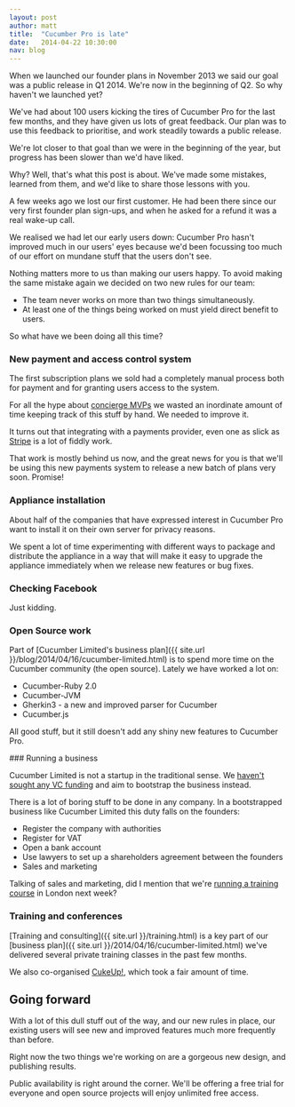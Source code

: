 ```yaml
---
layout: post
author: matt
title:  "Cucumber Pro is late"
date:   2014-04-22 10:30:00
nav: blog
---
```


When we launched our founder plans in November 2013 we said our goal was a
public release in Q1 2014. We're now in the beginning of Q2. So why haven't we
launched yet?

We've had about 100 users kicking the tires of Cucumber Pro for the last few
months, and they have given us lots of great feedback. Our plan was to use this
feedback to prioritise, and work steadily towards a public release.

We're lot closer to that goal than we were in the beginning of the year, but
progress has been slower than we'd have liked.

Why? Well, that's what this post is about. We've made some mistakes, learned
from them, and we'd like to share those lessons with you.

A few weeks ago we lost our first customer. He had been there since our very
first founder plan sign-ups, and when he asked for a refund it was a real
wake-up call.

We realised we had let our early users down: Cucumber Pro hasn't improved much
in our users' eyes because we'd been focussing too much of our effort on
mundane stuff that the users don't see.

Nothing matters more to us than making our users happy. To avoid making the
same mistake again we decided on two new rules for our team:

* The team never works on more than two things simultaneously.
* At least one of the things being worked on must yield direct benefit to users.

So what have we been doing all this time?

### New payment and access control system

The first subscription plans we sold had a completely manual process both for payment
and for granting users access to the system.

For all the hype about [concierge MVPs](http://ibuildmvps.com/blog/the-concierge-minimum-viable-product-maximizes-customer-learning) we wasted an inordinate amount of time keeping track of this stuff by hand. We needed to improve it.

It turns out that integrating with a payments provider, even one as slick as
[Stripe](https://stripe.com) is a lot of fiddly work.

That work is mostly behind us now, and the great news for you is that we'll be using this new payments system to release a new batch of plans very soon. Promise!

### Appliance installation

About half of the companies that have expressed interest in Cucumber Pro want
to install it on their own server for privacy reasons.

We spent a lot of time experimenting with different ways to package and distribute the
appliance in a way that will make it easy to upgrade the appliance immediately when
we release new features or bug fixes.

### Checking Facebook

Just kidding.

### Open Source work

Part of [Cucumber Limited's business plan]({{ site.url }}/blog/2014/04/16/cucumber-limited.html)
is to spend more time on the Cucumber community (the open source). Lately we have
worked a lot on:

* Cucumber-Ruby 2.0
* Cucumber-JVM
* Gherkin3 - a new and improved parser for Cucumber
* Cucumber.js

All good stuff, but it still doesn't add any shiny new features to Cucumber Pro.

### Running a business

Cucumber Limited is not a startup in the traditional sense. We [haven't sought
any VC
funding](http://modelviewculture.com/pieces/five-reasons-not-to-raise-venture-capital)
and aim to bootstrap the business instead.

There is a lot of boring stuff to be done in any company. In a bootstrapped
business like Cucumber Limited this duty falls on the founders:

* Register the company with authorities
* Register for VAT
* Open a bank account
* Use lawyers to set up a shareholders agreement between the founders
* Sales and marketing

Talking of sales and marketing, did I mention that we're [running a training
course](http://kickstartacademy.io/courses/bdd-kickstart) in London next week?

### Training and conferences

[Training and consulting]({{ site.url }}/training.html) is a key part of our
[business plan]({{ site.url }}/2014/04/16/cucumber-limited.html) we've
delivered several private training classes in the past few months.

We also co-organised [CukeUp!](https://cucumber.pro/cukeup/), which took a fair
amount of time.

## Going forward

With a lot of this dull stuff out of the way, and our new rules in place, our
existing users will see new and improved features much more frequently than
before.

Right now the two things we're working on are a gorgeous new design, and
publishing results.

Public availability is right around the corner. We'll be offering a free trial
for everyone and open source projects will enjoy unlimited free access.
